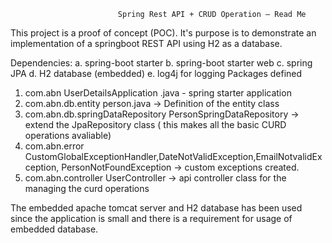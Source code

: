                             Spring Rest API + CRUD Operation – Read Me

This project is a proof of concept (POC).
It's purpose is to demonstrate an implementation of a springboot REST API using H2 as a database.

Dependencies:
a.	spring-boot starter
b.	spring-boot starter web
c.	spring JPA
d.	H2 database (embedded)
e.	log4j for logging
Packages defined
1.	com.abn
UserDetailsApplication .java - 
 spring starter application
2.	com.abn.db.entity 
		person.java ->   Definition of the entity class 
3.	com.abn.db.springDataRepository
PersonSpringDataRepository -> extend the JpaRepository class ( this makes all the basic CURD operations avaliable)
4.	com.abn.error
		CustomGlobalExceptionHandler,DateNotValidException,EmailNotvalidException,
PersonNotFoundException 
		-> custom exceptions created.
5.	com.abn.controller
		UserController -> api controller class for the managing the curd operations


The embedded apache tomcat server and H2 database has been used since the application is small and there is a requirement for usage of embedded database.
		
		
